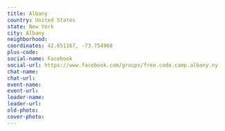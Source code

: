 ```yaml
---
title: Albany
country: United States
state: New York
city: Albany
neighborhood: 
coordinates: 42.651167, -73.754968
plus-code:
social-name: Facebook
social-url: https://www.facebook.com/groups/free.code.camp.albany.ny
chat-name:
chat-url:
event-name:
event-url:
leader-name:
leader-url:
old-photo: 
cover-photo:
---
```

